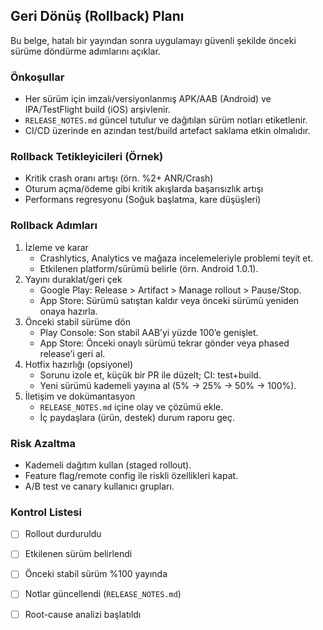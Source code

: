 ## Geri Dönüş (Rollback) Planı

Bu belge, hatalı bir yayından sonra uygulamayı güvenli şekilde önceki sürüme döndürme adımlarını açıklar.

### Önkoşullar
- Her sürüm için imzalı/versiyonlanmış APK/AAB (Android) ve IPA/TestFlight build (iOS) arşivlenir.
- `RELEASE_NOTES.md` güncel tutulur ve dağıtılan sürüm notları etiketlenir.
- CI/CD üzerinde en azından test/build artefact saklama etkin olmalıdır.

### Rollback Tetikleyicileri (Örnek)
- Kritik crash oranı artışı (örn. %2+ ANR/Crash)
- Oturum açma/ödeme gibi kritik akışlarda başarısızlık artışı
- Performans regresyonu (Soğuk başlatma, kare düşüşleri)

### Rollback Adımları
1. İzleme ve karar
   - Crashlytics, Analytics ve mağaza incelemeleriyle problemi teyit et.
   - Etkilenen platform/sürümü belirle (örn. Android 1.0.1).
2. Yayını duraklat/geri çek
   - Google Play: Release > Artifact > Manage rollout > Pause/Stop.
   - App Store: Sürümü satıştan kaldır veya önceki sürümü yeniden onaya hazırla.
3. Önceki stabil sürüme dön
   - Play Console: Son stabil AAB’yi yüzde 100’e genişlet.
   - App Store: Önceki onaylı sürümü tekrar gönder veya phased release’i geri al.
4. Hotfix hazırlığı (opsiyonel)
   - Sorunu izole et, küçük bir PR ile düzelt; CI: test+build.
   - Yeni sürümü kademeli yayına al (5% → 25% → 50% → 100%).
5. İletişim ve dokümantasyon
   - `RELEASE_NOTES.md` içine olay ve çözümü ekle.
   - İç paydaşlara (ürün, destek) durum raporu geç.

### Risk Azaltma
- Kademeli dağıtım kullan (staged rollout).
- Feature flag/remote config ile riskli özellikleri kapat.
- A/B test ve canary kullanıcı grupları.

### Kontrol Listesi
- [ ] Rollout durduruldu
- [ ] Etkilenen sürüm belirlendi
- [ ] Önceki stabil sürüm %100 yayında
- [ ] Notlar güncellendi (`RELEASE_NOTES.md`)
- [ ] Root-cause analizi başlatıldı


